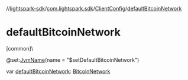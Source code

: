 //[lightspark-sdk](../../../index.md)/[com.lightspark.sdk](../index.md)/[ClientConfig](index.md)/[defaultBitcoinNetwork](default-bitcoin-network.md)

# defaultBitcoinNetwork

[common]\

@set:[JvmName](https://kotlinlang.org/api/latest/jvm/stdlib/kotlin.jvm/-jvm-name/index.html)(name = &quot;$setDefaultBitcoinNetwork&quot;)

var [defaultBitcoinNetwork](default-bitcoin-network.md): [BitcoinNetwork](../../com.lightspark.sdk.model/-bitcoin-network/index.md)

